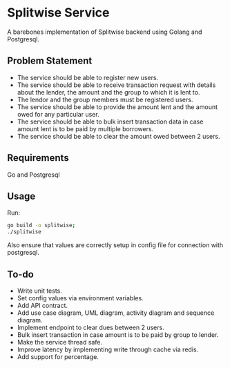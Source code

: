 # Splitwise Service

A barebones implementation of Splitwise backend using Golang and Postgresql.

## Problem Statement

- The service should be able to register new users.
- The service should be able to receive transaction request with details about the lender, the amount and the group to which it is lent to.
- The lendor and the group members must be registered users.
- The service should be able to provide the amount lent and the amount owed for any particular user.
- The service should be able to bulk insert transaction data in case amount lent is to be paid by multiple borrowers.
- The service should be able to clear the amount owed between 2 users.

## Requirements

Go and Postgresql

## Usage

Run:

```bash
go build -o splitwise;
./splitwise
```

Also ensure that values are correctly setup in config file for connection with postgresql.

## To-do

- Write unit tests.
- Set config values via environment variables.
- Add API contract.
- Add use case diagram, UML diagram, activity diagram and sequence diagram.
- Implement endpoint to clear dues between 2 users.
- Bulk insert transaction in case amount is to be paid by group to lender.
- Make the service thread safe.
- Improve latency by implementing write through cache via redis.
- Add support for percentage.
